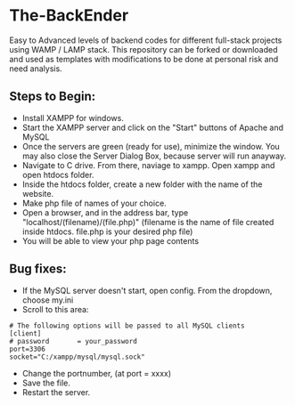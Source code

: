 # The-BackEnder
Easy to Advanced levels of backend codes for different full-stack projects using WAMP / LAMP stack. This repository can be forked or downloaded and used as templates with modifications to be done at personal risk and need analysis.


## Steps to Begin:

- Install XAMPP for windows.
- Start the XAMPP server and click on the "Start" buttons of Apache and MySQL
- Once the servers are green (ready for use), minimize the window. You may also close the Server Dialog Box, because server will run anayway.
- Navigate to C drive. From there, naviage to xampp. Open xampp and open htdocs folder.
- Inside the htdocs folder, create a new folder with the name of the website.
- Make php file of names of your choice.
- Open a browser, and in the address bar, type "localhost/(filename)/(file.php)"     (filename is the name of file created inside htdocs. file.php is your desired php file)
- You will be able to view your php page contents


## Bug fixes:
- If the MySQL server doesn't start, open config. From the dropdown, choose my.ini 
- Scroll to this area:

```
# The following options will be passed to all MySQL clients
[client]
# password       = your_password 
port=3306
socket="C:/xampp/mysql/mysql.sock"
```

- Change the portnumber, (at port = xxxx)
- Save the file.
- Restart the server.

